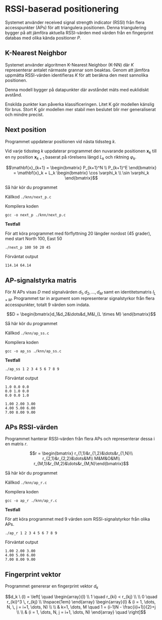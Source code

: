 # RSSI-baserad positionering

Systemet använder received signal strength indicator (RSSI) från flera accesspunkter (APs) för att triangulera positionen. Denna triangulering bygger på att jämföra aktuella RSSI-värden med värden från en fingerprint databas med olika kända positioner $P$.

## K-Nearest Neighbor

Systemet använder algoritmen K-Nearest Neighbor (K-NN) där $K$ representerar antalet närmaste grannar som beaktas. Genom att jämföra uppmätta RSSI-värden identifieras $K$ för att beräkna den mest sannolika positionen.

Denna modell bygger på datapunkter där avståndet mäts med euklidiskt avstånd.

Enskilda punkter kan påverka klassificeringen. Litet K gör modellen känslig för brus. Stort K gör modellen mer stabil men beslutet blir mer generaliserat och mindre precist.

**Next position**
---

Programmet uppdaterar positionen vid nästa tidssteg $k$.

Vid varje tidssteg $k$ uppdaterar programmet den nuvarande positionen $\mathbf{x}_ {k}$ till en ny position $\mathbf{x}_ {k+1}$ baserat på rörelsens längd $L_k$ och riktning $\varphi_k$.

```math
\mathbf{x}_{k+1} = 
\begin{bmatrix} P_{k+1}^N \\ P_{k+1}^E \end{bmatrix} = 
\mathbf{x}_k + L_k 
\begin{bmatrix} \cos \varphi_k \\ \sin \varphi_k \end{bmatrix}
```

Så här kör du programmet

Källkod `./knn/next_p.c`

Kompilera koden
```
gcc -o next_p ./knn/next_p.c
```

**Testfall**

För att köra programmet med förflyttning 20 längder nordost (45 grader), med start North 100, East 50
```
./next_p 100 50 20 45
```
Förväntat output
```
114.14 64.14
```

## AP-signalstyrka matris

För $N$ APs visas $D$ med signalvärden $d_ 1, d_ 2, \dots, d_ M$ samt en identitetsmatris $I_ {L \times M}$. Programmet tar in argument som representerar signalstyrkor från flera accesspunkter, totalt 9 värden som indata.

```math
D = \begin{bmatrix}d_1&d_2&\dots&d_M&I_{L \times M} \end{bmatrix}
```

Så här kör du programmet

Källkod `./knn/ap_ss.c`

Kompilera koden

```
gcc -o ap_ss ./knn/ap_ss.c
```

**Testfall**

```
./ap_ss 1 2 3 4 5 6 7 8 9
```
Förväntat output
```
1.0 0.0 0.0
0.0 1.0 0.0
0.0 0.0 1.0

1.00 2.00 3.00
4.00 5.00 6.00
7.00 8.00 9.00
```

## APs RSSI-värden

Programmet hanterar RSSI-värden från flera APs och representerar dessa i en matris $r$.

```math
r = \begin{bmatrix}
r_{1,1}&r_{1,2}&\dots&r_{1,N}\\
r_{2,1}&r_{2,2}&\dots&M\\
M&M&O&M\\
r_{M,1}&r_{M,2}&\dots&r_{M,N}\end{bmatrix}
```

Så här kör du programmet

Källkod `./knn/ap_r.c`

Kompilera koden
```
gcc -o ap_r ./knn/ap_r.c
```

**Testfall**

För att köra programmet med 9 värden som RSSI-signalstyrkor från olika APs.
```
./ap_r 1 2 3 4 5 6 7 8 9
```
Förväntat output
```
1.00 2.00 3.00
4.00 5.00 6.00
7.00 8.00 9.00
```

## Fingerprint vektor

Programmet genererar en fingerprint vektor $d_ k$

```math
d_k \ (l) = 
\left[ \quad
\begin{array}{l}
\\
1 \quad r_{ki} < r_{kj} \\ \\
0 \quad r_{ki}^3 \, r_{kj} \\
\hspace{1em}
\end{array}
\begin{array}{l}
& (i = 1, \dots, N, \, j = i+1, \dots, N) \\ \\
& k=1, \dots, M \quad 1 = (i-1)N - \frac{i(i+1)}{2}+j \\ \\
& (i = 1, \dots, N, j = i+1, \dots, N)
\end{array}
\quad \right]
```

